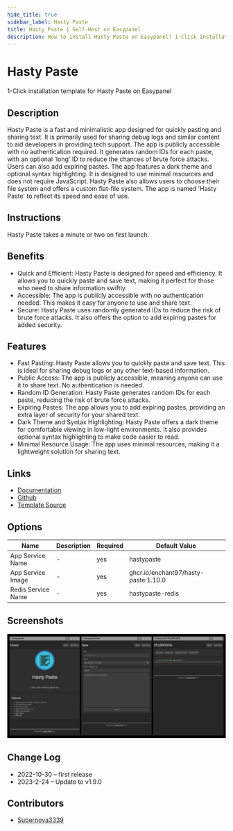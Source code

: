```yaml
---
hide_title: true
sidebar_label: Hasty Paste
title: Hasty Paste | Self-Host on Easypanel
description: How to install Hasty Paste on Easypanel? 1-Click installation template for Hasty Paste on Easypanel
---
```


<!-- generated -->

# Hasty Paste

1-Click installation template for Hasty Paste on Easypanel

## Description

Hasty Paste is a fast and minimalistic app designed for quickly pasting and sharing text. It is primarily used for sharing debug logs and similar content to aid developers in providing tech support. The app is publicly accessible with no authentication required. It generates random IDs for each paste, with an optional &#39;long&#39; ID to reduce the chances of brute force attacks. Users can also add expiring pastes. The app features a dark theme and optional syntax highlighting. It is designed to use minimal resources and does not require JavaScript. Hasty Paste also allows users to choose their file system and offers a custom flat-file system. The app is named &#39;Hasty Paste&#39; to reflect its speed and ease of use.

## Instructions

Hasty Paste takes a minute or two on first launch.

## Benefits

- Quick and Efficient: Hasty Paste is designed for speed and efficiency. It allows you to quickly paste and save text, making it perfect for those who need to share information swiftly.
- Accessible: The app is publicly accessible with no authentication needed. This makes it easy for anyone to use and share text.
- Secure: Hasty Paste uses randomly generated IDs to reduce the risk of brute force attacks. It also offers the option to add expiring pastes for added security.

## Features

- Fast Pasting: Hasty Paste allows you to quickly paste and save text. This is ideal for sharing debug logs or any other text-based information.
- Public Access: The app is publicly accessible, meaning anyone can use it to share text. No authentication is needed.
- Random ID Generation: Hasty Paste generates random IDs for each paste, reducing the risk of brute force attacks.
- Expiring Pastes: The app allows you to add expiring pastes, providing an extra layer of security for your shared text.
- Dark Theme and Syntax Highlighting: Hasty Paste offers a dark theme for comfortable viewing in low-light environments. It also provides optional syntax highlighting to make code easier to read.
- Minimal Resource Usage: The app uses minimal resources, making it a lightweight solution for sharing text.

## Links

- [Documentation](https://enchantedcode.co.uk/hasty-paste/)
- [Github](https://github.com/enchant97/hasty-paste)
- [Template Source](https://github.com/easypanel-io/templates/tree/main/templates/hastypaste)

## Options

Name | Description | Required | Default Value
-|-|-|-
App Service Name | - | yes | hastypaste
App Service Image | - | yes | ghcr.io/enchant97/hasty-paste:1.10.0
Redis Service Name | - | yes | hastypaste-redis

## Screenshots

![Hasty Paste Screenshot](./assets/screenshot.png)

## Change Log

- 2022-10-30 – first release
- 2023-2-24 – Update to v1.9.0

## Contributors

- [Supernova3339](https://github.com/Supernova3339)
